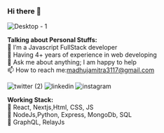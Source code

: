 ### Hi there 👋
![Desktop - 1](https://github.com/madhujamitra/MadhujaMitra/assets/44411291/467b268e-28bf-4cfc-8f31-62042997a432)


**Talking about Personal Stuffs:**<br>
🌱 I’m a Javascript FullStack developer<br>
🌱 Having 4+ years of experience in web developing<br>
💬 Ask me about anything; I am happy to help<br>
📫 How to reach me:madhujamitra3117@gmail.com<br>

![twitter (2)](https://github.com/madhujamitra/MadhujaMitra/assets/44411291/c8ace422-7011-446a-a8f9-14b343bf9e10) 
![linkedin](https://github.com/madhujamitra/MadhujaMitra/assets/44411291/d3734c41-3ada-470c-b4f4-7e438612c918) 
![instagram](https://github.com/madhujamitra/MadhujaMitra/assets/44411291/2f8ce9a0-d625-48e3-8732-c8835c0f4e2e) 



**Working Stack:**<br>
🌱 React, Nextjs,Html, CSS, JS <br>
🌱 NodeJs,Python, Express, MongoDb, SQL<br>
🌱 GraphQL, RelayJs <be>


